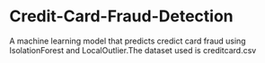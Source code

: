 # Credit-Card-Fraud-Detection
A machine learning model that predicts credict card fraud using IsolationForest and LocalOutlier.The dataset used is creditcard.csv
